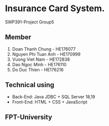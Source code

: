 # Insurance Card System.

SWP391-Project Group5

## Member

1. Doan Thanh Chung - HE176077
2. Nguyen Phi Tuan Anh - HE170999
3. Vuong Viet Nam - HE172838
4. Dao Ngoc Minh - HE176110
5. Do Duc Thien - HE176216

## Technical using

- Back-End: Java JDBC + SQL Server 18,19
- Front-End: HTML + CSS + JavaScript

## FPT-University
